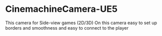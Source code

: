 # CinemachineCamera-UE5
 
This camera for Side-view games (2D/3D)
On this camera easy to set up borders and smoothness and easy to connect to the player
